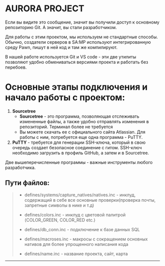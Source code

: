 # **AURORA** PROJECT

Если вы видите это сообщение, значит вы получили доступ к основному репозиторию Git. А значит, вы стали разработчиком.

Для работы с этим проектом, мы используем не стандартные способы. Обычно, создатели серверов в SA:MP используют интегрированную среду Pawn,
пишут в ней код и там же компилируют. 

В нашей работе используется Git и VS code - эти две утилиты позволяют удобно обмениваться версиями проекта и работать без перебоев.



# Основные этапы подключения и начало работы с проектом:

1. **Sourcetree**
   - **Sourcetree** - это программа, позволяющая отслеживать измененные файлы, а также удобно отправлять изменения в репозиторий. Терминал более не требуется
   - Вы можете скачать ее с официального сайта Atlassian. Для работы с ним, потребуется еще одна программа - PuTTY.
2. **PuTTY** - требуется для генерации SSH-ключа, который в свою очередь создает безопасное соединение с гитом. SSH-ключ необходимо загрузить в профиль GitHub, 
а затем и в Sourcetree.

Две вышеперечисленные программы - важные инструменты любого разработчика.


Пути файлов:
---------------------------------------------------------------------------------------------------------------------

> * defines/systems/capture_natives/natives.inc - инклуд, содержащий в себе все основные проверки(проверка почты, запретные символы в нике и т.д)
>
> * defines/colors.inc - инклуд с цветовой палитрой (COLOR_GREEN, COLOR_RED etc.)
>
> * defines/db_conn.inc - подключение к базе данных SQL
>
> * defines/macroses.inc - макросы с сокращением основных нативов для более упрощенного написания кода
>
> * defines/name.inc - название проекта, сайт, карта

---------------------------------------------------------------------------------------------------------------------
